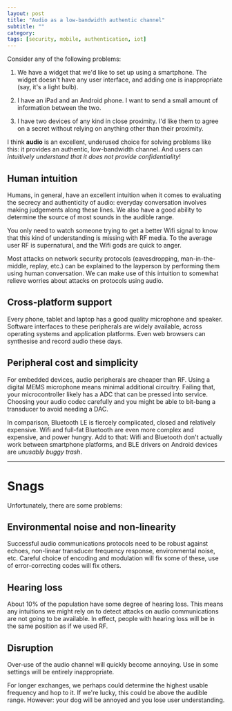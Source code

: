 ```yaml
---
layout: post
title: "Audio as a low-bandwidth authentic channel"
subtitle: ""
category: 
tags: [security, mobile, authentication, iot]
---
```


Consider any of the following problems:

1. We have a widget that we'd like to set up using a smartphone.  The widget doesn't
   have any user interface, and adding one is inappropriate (say, it's a light bulb).
   
2. I have an iPad and an Android phone.  I want to send a small amount of information between the two.

3. I have two devices of any kind in close proximity.  I'd like them to agree on a secret without
   relying on anything other than their proximity.

I think **audio** is an excellent, underused choice for solving problems like this: it provides
an authentic, low-bandwidth channel.  And users can *intuitively understand that it does not provide
confidentiality*!

## Human intuition

Humans, in general, have an excellent intuition when it comes to evaluating the secrecy and authenticity
of audio: everyday conversation involves making judgements along these lines.  We also have a good ability
to determine the source of most sounds in the audible range.

You only need to watch someone trying to get a better Wifi signal to know that this kind of
understanding is missing with RF media.  To the average user RF is supernatural, and the Wifi gods
are quick to anger.

Most attacks on network security protocols (eavesdropping, man-in-the-middle, replay, etc.) can be explained
to the layperson by performing them using human conversation.  We can make use of this intuition to somewhat
relieve worries about attacks on protocols using audio.

## Cross-platform support

Every phone, tablet and laptop has a good quality microphone and speaker.  Software interfaces to these peripherals are widely available, across operating systems and application platforms.  Even web browsers can synthesise and record audio these days.

## Peripheral cost and simplicity

For embedded devices, audio peripherals are cheaper than RF.  Using a digital MEMS microphone means
minimal additional circuitry.  Failing that, your microcontroller likely has a ADC that can be pressed
into service.  Choosing your audio codec carefully and you might be able to bit-bang a transducer to
avoid needing a DAC.

In comparison, Bluetooth LE is fiercely complicated, closed and relatively expensive.  Wifi and full-fat Bluetooth
are even more complex and expensive, and power hungry.  Add to that: Wifi and Bluetooth don't actually work
between smartphone platforms, and BLE drivers on Android devices are *unusably buggy trash*.

***

# Snags

Unfortunately, there are some problems:

## Environmental noise and non-linearity

Successful audio communications protocols need to be robust against echoes, non-linear transducer frequency response,
environmental noise, etc.  Careful choice of encoding and modulation will fix some of these, use
of error-correcting codes will fix others.

## Hearing loss

About 10% of the population have some degree of hearing loss.  This means any intuitions we might rely on
to detect attacks on audio communications are not going to be available.  In effect, people with hearing loss
will be in the same position as if we used RF.

## Disruption

Over-use of the audio channel will quickly become annoying.  Use in some settings will be entirely inappropriate.

For longer exchanges, we perhaps could determine the highest usable frequency and hop to it.  If we're lucky,
this could be above the audible range.   However: your dog will be annoyed and you lose user understanding.

